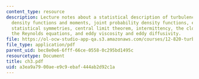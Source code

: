```yaml
---
content_type: resource
description: Lecture notes about a statistical description of turbulence, probability
  density functions and moments, joint probability density functions, ergodicity and
  statistical symmetries, central limit theorem, intermittency, the closure problem,
  the Reynolds equations, and eddy viscosity and eddy diffusivity.
file: https://ol-ocw-studio-app-qa.s3.amazonaws.com/courses/12-820-turbulence-in-the-ocean-and-atmosphere-spring-2006/a3ea9a7900aee9c9ebaf444ab2d92c1a_ch3.pdf
file_type: application/pdf
parent_uid: bec8e0e6-6fff-66ce-0558-0c295bd1495c
resourcetype: Document
title: ch3.pdf
uid: a3ea9a79-00ae-e9c9-ebaf-444ab2d92c1a
---
```

